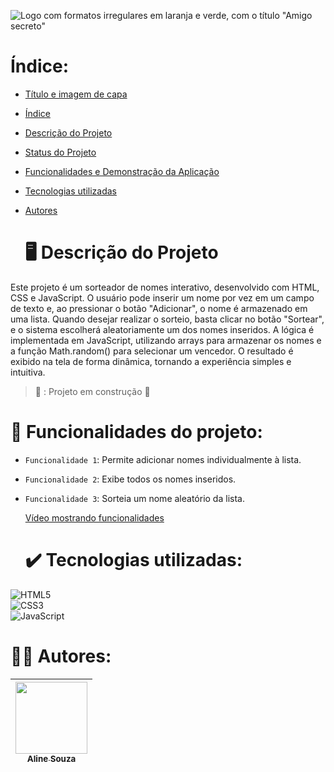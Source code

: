 ![Logo com formatos irregulares em laranja e verde, com o título "Amigo secreto"](https://github.com/user-attachments/assets/d2ebc8cf-fb39-43a9-b4c4-e854171d6c90)



# Índice:

* [Título e imagem de capa](#Título-e-Imagem-de-capa)
* [Índice](#Índice)
* [Descrição do Projeto](#Descrição-do-Projeto)
* [Status do Projeto](#Status-do-Projeto)
* [Funcionalidades e Demonstração da Aplicação](#funcionalidades-e-demonstração-da-aplicação)
* [Tecnologias utilizadas](#tecnologias-utilizadas)
* [Autores](#autores)




  # 🖥️ Descrição do Projeto



Este projeto é um sorteador de nomes interativo, desenvolvido com HTML, CSS e JavaScript. O usuário pode inserir um nome por vez em um campo de texto e, ao pressionar o botão "Adicionar", o nome é armazenado em uma lista. Quando desejar realizar o sorteio, basta clicar no botão "Sortear", e o sistema escolherá aleatoriamente um dos nomes inseridos.
A lógica é implementada em JavaScript, utilizando arrays para armazenar os nomes e a função Math.random() para selecionar um vencedor. O resultado é exibido na tela de forma dinâmica, tornando a experiência simples e intuitiva.



> 🚧 : Projeto em construção 🚧



# 🔨 Funcionalidades do projeto:

- `Funcionalidade 1`: Permite adicionar nomes individualmente à lista.
- `Funcionalidade 2`: Exibe todos os nomes inseridos.
- `Funcionalidade 3`: Sorteia um nome aleatório da lista.

  [Vídeo mostrando funcionalidades](https://github.com/user-attachments/assets/1121b286-de3d-460e-892a-ea9392b110b8)



  # ✔️ Tecnologias utilizadas:

![HTML5](https://img.shields.io/badge/HTML5-E34F26?style=for-the-badge&logo=html5&logoColor=white)  
![CSS3](https://img.shields.io/badge/CSS3-1572B6?style=for-the-badge&logo=css3&logoColor=white)  
![JavaScript](https://img.shields.io/badge/JavaScript-F7DF1E?style=for-the-badge&logo=javascript&logoColor=black)  



# 👷‍♀️ Autores: 

| [<img loading="lazy" src="https://avatars.githubusercontent.com/u/161497868?v=4" width=115><br><sub>Aline Souza</sub>](https://github.com/alinyysouz) |
| :---: |



